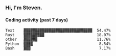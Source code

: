 ### Hi, I'm Steven.

#### Coding activity (past 7 days)
```
Text    ▓▓▓▓▓▓▓▓▓▓▓▓▓▓▓▓▓▓▓▓▓▓▓▓▓▓▓▓▓▓  54.47%
Rust    ▓▓▓▓▓▓▓▓▓                       18.07%
other   ▓▓▓▓▓▓                          11.76%
Python  ▓▓▓▓                             8.54%
Bash    ▓▓▓                              7.17%
```
